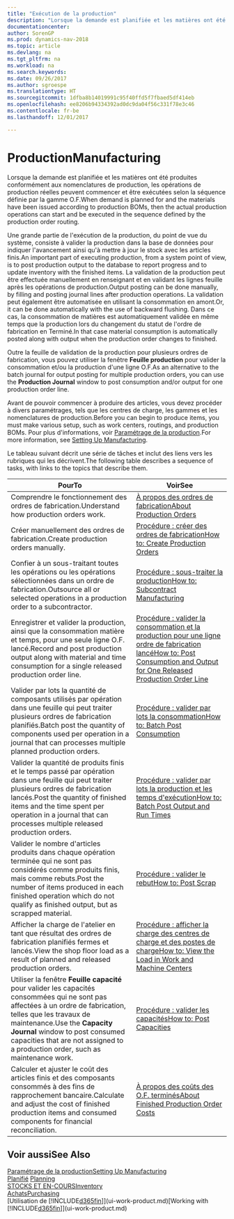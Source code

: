 ```yaml
---
title: "Exécution de la production"
description: "Lorsque la demande est planifiée et les matières ont été produites conformément aux nomenclatures de production, les opérations de production réelles peuvent commencer et être exécutées selon la séquence définie par la gamme O.F."
documentationcenter: 
author: SorenGP
ms.prod: dynamics-nav-2018
ms.topic: article
ms.devlang: na
ms.tgt_pltfrm: na
ms.workload: na
ms.search.keywords: 
ms.date: 09/26/2017
ms.author: sgroespe
ms.translationtype: HT
ms.sourcegitcommit: 1dfba8b14019991c95f40ffd5f7fbaed5df414eb
ms.openlocfilehash: ee8206b94334392ad0dc9da04f56c331f78e3c46
ms.contentlocale: fr-be
ms.lasthandoff: 12/01/2017

---
```

# <a name="manufacturing"></a><span data-ttu-id="826de-103">Production</span><span class="sxs-lookup"><span data-stu-id="826de-103">Manufacturing</span></span>
<span data-ttu-id="826de-104">Lorsque la demande est planifiée et les matières ont été produites conformément aux nomenclatures de production, les opérations de production réelles peuvent commencer et être exécutées selon la séquence définie par la gamme O.F.</span><span class="sxs-lookup"><span data-stu-id="826de-104">When demand is planned for and the materials have been issued according to production BOMs, then the actual production operations can start and be executed in the sequence defined by the production order routing.</span></span>  

<span data-ttu-id="826de-105">Une grande partie de l'exécution de la production, du point de vue du système, consiste à valider la production dans la base de données pour indiquer l'avancement ainsi qu'à mettre à jour le stock avec les articles finis.</span><span class="sxs-lookup"><span data-stu-id="826de-105">An important part of executing production, from a system point of view, is to post production output to the database to report progress and to update inventory with the finished items.</span></span> <span data-ttu-id="826de-106">La validation de la production peut être effectuée manuellement en renseignant et en validant les lignes feuille après les opérations de production.</span><span class="sxs-lookup"><span data-stu-id="826de-106">Output posting can be done manually, by filling and posting journal lines after production operations.</span></span> <span data-ttu-id="826de-107">La validation peut également être automatisée en utilisant la consommation en amont.</span><span class="sxs-lookup"><span data-stu-id="826de-107">Or, it can be done automatically with the use of backward flushing.</span></span> <span data-ttu-id="826de-108">Dans ce cas, la consommation de matières est automatiquement validée en même temps que la production lors du changement du statut de l'ordre de fabrication en Terminé.</span><span class="sxs-lookup"><span data-stu-id="826de-108">In that case material consumption is automatically posted along with output when the production order changes to finished.</span></span>  

<span data-ttu-id="826de-109">Outre la feuille de validation de la production pour plusieurs ordres de fabrication, vous pouvez utiliser la fenêtre **Feuille production** pour valider la consommation et/ou la production d'une ligne O.F.</span><span class="sxs-lookup"><span data-stu-id="826de-109">As an alternative to the batch journal for output posting for multiple production orders, you can use the **Production Journal** window to post consumption and/or output for one production order line.</span></span>

<span data-ttu-id="826de-110">Avant de pouvoir commencer à produire des articles, vous devez procéder à divers paramétrages, tels que les centres de charge, les gammes et les nomenclatures de production.</span><span class="sxs-lookup"><span data-stu-id="826de-110">Before you can begin to produce items, you must make various setup, such as work centers, routings, and production BOMs.</span></span> <span data-ttu-id="826de-111">Pour plus d'informations, voir [Paramétrage de la production](production-configure-production-processes.md).</span><span class="sxs-lookup"><span data-stu-id="826de-111">For more information, see [Setting Up Manufacturing](production-configure-production-processes.md).</span></span>

<span data-ttu-id="826de-112">Le tableau suivant décrit une série de tâches et inclut des liens vers les rubriques qui les décrivent.</span><span class="sxs-lookup"><span data-stu-id="826de-112">The following table describes a sequence of tasks, with links to the topics that describe them.</span></span>   

|<span data-ttu-id="826de-113">**Pour**</span><span class="sxs-lookup"><span data-stu-id="826de-113">**To**</span></span>|<span data-ttu-id="826de-114">**Voir**</span><span class="sxs-lookup"><span data-stu-id="826de-114">**See**</span></span>|  
|------------|-------------|  
|<span data-ttu-id="826de-115">Comprendre le fonctionnement des ordres de fabrication.</span><span class="sxs-lookup"><span data-stu-id="826de-115">Understand how production orders work.</span></span>|[<span data-ttu-id="826de-116">À propos des ordres de fabrication</span><span class="sxs-lookup"><span data-stu-id="826de-116">About Production Orders</span></span>](production-about-production-orders.md)|
|<span data-ttu-id="826de-117">Créer manuellement des ordres de fabrication.</span><span class="sxs-lookup"><span data-stu-id="826de-117">Create production orders manually.</span></span>|[<span data-ttu-id="826de-118">Procédure : créer des ordres de fabrication</span><span class="sxs-lookup"><span data-stu-id="826de-118">How to: Create Production Orders</span></span>](production-how-to-create-production-orders.md)|
|<span data-ttu-id="826de-119">Confier à un sous-traitant toutes les opérations ou les opérations sélectionnées dans un ordre de fabrication.</span><span class="sxs-lookup"><span data-stu-id="826de-119">Outsource all or selected operations in a production order to a subcontractor.</span></span>|[<span data-ttu-id="826de-120">Procédure : sous-traiter la production</span><span class="sxs-lookup"><span data-stu-id="826de-120">How to: Subcontract Manufacturing</span></span>](production-how-to-subcontract-manufacturing.md)|
|<span data-ttu-id="826de-121">Enregistrer et valider la production, ainsi que la consommation matière et temps, pour une seule ligne O.F. lancé.</span><span class="sxs-lookup"><span data-stu-id="826de-121">Record and post production output along with material and time consumption for a single released production order line.</span></span>|[<span data-ttu-id="826de-122">Procédure : valider la consommation et la production pour une ligne ordre de fabrication lancé</span><span class="sxs-lookup"><span data-stu-id="826de-122">How to: Post Consumption and Output for One Released Production Order Line</span></span>](production-how-to-register-consumption-and-output.md)|  
|<span data-ttu-id="826de-123">Valider par lots la quantité de composants utilisés par opération dans une feuille qui peut traiter plusieurs ordres de fabrication planifiés.</span><span class="sxs-lookup"><span data-stu-id="826de-123">Batch post the quantity of components used per operation in a journal that can processes multiple planned production orders.</span></span>|[<span data-ttu-id="826de-124">Procédure : valider par lots la consommation</span><span class="sxs-lookup"><span data-stu-id="826de-124">How to: Batch Post Consumption</span></span>](production-how-to-post-consumption.md)|
|<span data-ttu-id="826de-125">Valider la quantité de produits finis et le temps passé par opération dans une feuille qui peut traiter plusieurs ordres de fabrication lancés.</span><span class="sxs-lookup"><span data-stu-id="826de-125">Post the quantity of finished items and the time spent per operation in a journal that can processes multiple released production orders.</span></span>|[<span data-ttu-id="826de-126">Procédure : valider par lots la production et les temps d'exécution</span><span class="sxs-lookup"><span data-stu-id="826de-126">How to: Batch Post Output and Run Times</span></span>](production-how-to-post-output-quantity.md)|  
|<span data-ttu-id="826de-127">Valider le nombre d'articles produits dans chaque opération terminée qui ne sont pas considérés comme produits finis, mais comme rebuts.</span><span class="sxs-lookup"><span data-stu-id="826de-127">Post the number of items produced in each finished operation which do not qualify as finished output, but as scrapped material.</span></span>|[<span data-ttu-id="826de-128">Procédure : valider le rebut</span><span class="sxs-lookup"><span data-stu-id="826de-128">How to: Post Scrap</span></span>](production-how-to-post-scrap.md)|
|<span data-ttu-id="826de-129">Afficher la charge de l'atelier en tant que résultat des ordres de fabrication planifiés fermes et lancés.</span><span class="sxs-lookup"><span data-stu-id="826de-129">View the shop floor load as a result of planned and released production orders.</span></span>|[<span data-ttu-id="826de-130">Procédure : afficher la charge des centres de charge et des postes de charge</span><span class="sxs-lookup"><span data-stu-id="826de-130">How to: View the Load in Work and Machine Centers</span></span>](production-how-to-view-the-load-on-work-centers.md)|      
|<span data-ttu-id="826de-131">Utiliser la fenêtre **Feuille capacité** pour valider les capacités consommées qui ne sont pas affectées à un ordre de fabrication, telles que les travaux de maintenance.</span><span class="sxs-lookup"><span data-stu-id="826de-131">Use the **Capacity Journal** window to post consumed capacities that are not assigned to a production order, such as maintenance work.</span></span>|[<span data-ttu-id="826de-132">Procédure : valider les capacités</span><span class="sxs-lookup"><span data-stu-id="826de-132">How to: Post Capacities</span></span>](production-how-to-post-capacities.md)|  
|<span data-ttu-id="826de-133">Calculer et ajuster le coût des articles finis et des composants consommés à des fins de rapprochement bancaire.</span><span class="sxs-lookup"><span data-stu-id="826de-133">Calculate and adjust the cost of finished production items and consumed components for financial reconciliation.</span></span>|[<span data-ttu-id="826de-134">À propos des coûts des O.F. terminés</span><span class="sxs-lookup"><span data-stu-id="826de-134">About Finished Production Order Costs</span></span>](finance-about-finished-production-order-costs.md)|  

## <a name="see-also"></a><span data-ttu-id="826de-135">Voir aussi</span><span class="sxs-lookup"><span data-stu-id="826de-135">See Also</span></span>  
[<span data-ttu-id="826de-136">Paramétrage de la production</span><span class="sxs-lookup"><span data-stu-id="826de-136">Setting Up Manufacturing</span></span>](production-configure-production-processes.md)  
<span data-ttu-id="826de-137">[Planifié](production-planning.md)    </span><span class="sxs-lookup"><span data-stu-id="826de-137">[Planning](production-planning.md)    </span></span>  
[<span data-ttu-id="826de-138">STOCKS ET EN-COURS</span><span class="sxs-lookup"><span data-stu-id="826de-138">Inventory</span></span>](inventory-manage-inventory.md)  
[<span data-ttu-id="826de-139">Achats</span><span class="sxs-lookup"><span data-stu-id="826de-139">Purchasing</span></span>](purchasing-manage-purchasing.md)  
<span data-ttu-id="826de-140">[Utilisation de [!INCLUDE[d365fin](includes/d365fin_md.md)]](ui-work-product.md)</span><span class="sxs-lookup"><span data-stu-id="826de-140">[Working with [!INCLUDE[d365fin](includes/d365fin_md.md)]](ui-work-product.md)</span></span>

